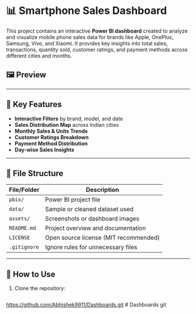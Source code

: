 # 📊 Smartphone Sales Dashboard

This project contains an interactive **Power BI dashboard** created to analyze and visualize mobile phone sales data for brands like Apple, OnePlus, Samsung, Vivo, and Xiaomi. It provides key insights into total sales, transactions, quantity sold, customer ratings, and payment methods across different cities and months.

## 🖼️ Preview

---

## 📌 Key Features

- **Interactive Filters** by brand, model, and date
- **Sales Distribution Map** across Indian cities
- **Monthly Sales & Units Trends**
- **Customer Ratings Breakdown**
- **Payment Method Distribution**
- **Day-wise Sales Insights**

---

## 📂 File Structure

| File/Folder       | Description                                 |
|-------------------|---------------------------------------------|
| `pbix/`           | Power BI project file                       |
| `data/`           | Sample or cleaned dataset used              |
| `assets/`         | Screenshots or dashboard images             |
| `README.md`       | Project overview and documentation          |
| `LICENSE`         | Open source license (MIT recommended)       |
| `.gitignore`      | Ignore rules for unnecessary files          |

---

## 🚀 How to Use

1. Clone the repository:
   ```bash
https://github.com/Abhishek9911/Dashboards.git
#   D a s h b o a r d s 
 
 git 